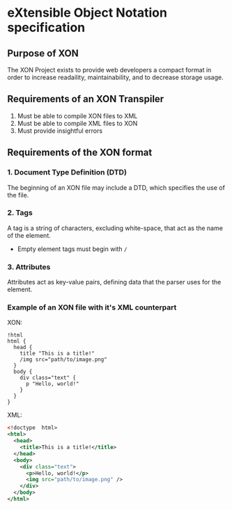 # eXtensible Object Notation specification

## Purpose of XON
The XON Project exists to provide web developers a compact format in order to increase readaility, maintainability, and to decrease storage usage.

## Requirements of an XON Transpiler
1. Must be able to compile XON files to XML
2. Must be able to compile XML files to XON
3. Must provide insightful errors

## Requirements of the XON format
### 1. Document Type Definition (DTD)
The beginning of an XON file may include a DTD, which specifies the use of the file.
### 2. Tags
A tag is a string of characters, excluding white-space, that act as the name of the element.
  - Empty element tags must begin with `/`
### 3. Attributes
Attributes act as key-value pairs, defining data that the parser uses for the element.

### Example of an XON file with it's XML counterpart
XON:
```xon
!html
html {
  head {
    title "This is a title!"
    /img src="path/to/image.png"
  }
  body {
    div class="text" {
      p "Hello, world!"
    }
  }
}
```
XML:
```xml
<!doctype  html>
<html>
  <head>
    <title>This is a title!</title>
  </head>
  <body>
    <div class="text">
      <p>Hello, world!</p>
      <img src="path/to/image.png" />
    </div>
  </body>
</html>
```
